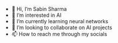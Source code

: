 - 👋 Hi, I’m Sabin Sharma 
- 👀 I’m interested in AI
- 🌱 I’m currently learning neural networks
- 💞️ I’m looking to collaborate on AI projects
- 📫 How to reach me through my socials 

